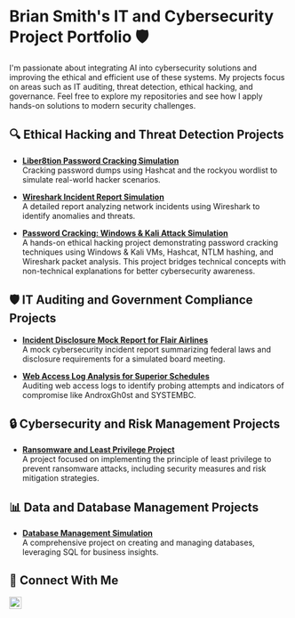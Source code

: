 # Brian Smith's IT and Cybersecurity Project Portfolio 🛡️  

I'm passionate about integrating AI into cybersecurity solutions and improving the ethical and efficient use of these systems. My projects focus on areas such as IT auditing, threat detection, ethical hacking, and governance. Feel free to explore my repositories and see how I apply hands-on solutions to modern security challenges.  

## 🔍 Ethical Hacking and Threat Detection Projects  

- **[Liber8tion Password Cracking Simulation](https://github.com/smitthbrian/Network-Traffic-Analysis)**  
  Cracking password dumps using Hashcat and the rockyou wordlist to simulate real-world hacker scenarios.  

- **[Wireshark Incident Report Simulation](https://github.com/smitthbrian/Wireshark-Incident-Report-)**  
  A detailed report analyzing network incidents using Wireshark to identify anomalies and threats.  

- **[Password Cracking: Windows & Kali Attack Simulation](https://github.com/smitthbrian/Password-Cracking)**  
  A hands-on ethical hacking project demonstrating password cracking techniques using Windows & Kali VMs, Hashcat, NTLM hashing, and Wireshark packet analysis. This project bridges technical concepts with non-technical explanations for better cybersecurity awareness.  

## 🛡️ IT Auditing and Government Compliance Projects  

- **[Incident Disclosure Mock Report for Flair Airlines](https://github.com/smitthbrian/Incident-Disclosure-Mock-Report)**  
  A mock cybersecurity incident report summarizing federal laws and disclosure requirements for a simulated board meeting.  

- **[Web Access Log Analysis for Superior Schedules](https://github.com/smitthbrian/Password-Audit-Simulation)**  
  Auditing web access logs to identify probing attempts and indicators of compromise like AndroxGh0st and SYSTEMBC.  

## 🔒 Cybersecurity and Risk Management Projects  

- **[Ransomware and Least Privilege Project](https://github.com/smitthbrian/Ransomware-and-Least-Privilege-Project)**  
  A project focused on implementing the principle of least privilege to prevent ransomware attacks, including security measures and risk mitigation strategies.  

## 📊 Data and Database Management Projects  

- **[Database Management Simulation](https://github.com/smitthbrian/Database-Management---Cumulative-MySQL-Code)**  
  A comprehensive project on creating and managing databases, leveraging SQL for business insights.  

## 🌱 Connect With Me  

[<img align="left" alt="Brian Smith | LinkedIn" width="22px" src="https://cdn.jsdelivr.net/npm/simple-icons@v3/icons/linkedin.svg" />][linkedin]  

[linkedin]: https://www.linkedin.com/in/briansmith2025/  


